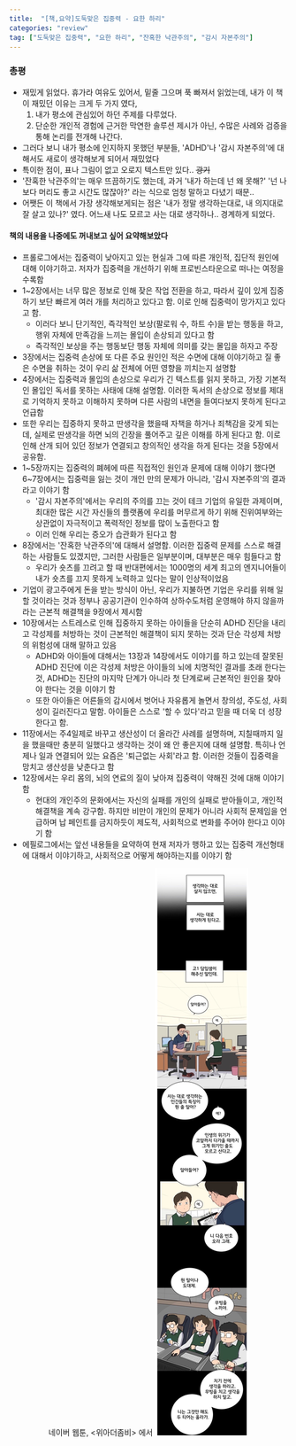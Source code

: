 ```yaml
---
title:  "[책,요약]도둑맞은 집중력 - 요한 하리"
categories: "review"
tag: ["도둑맞은 집중력", "요한 하리", "잔혹한 낙관주의", "감시 자본주의"]
---
```


### 총평
- 재밌게 읽었다. 휴가라 여유도 있어서, 밑줄 그으며 푹 빠져서 읽었는데, 내가 이 책이 재밌던 이유는 크게 두 가지 였다,
  1) 내가 평소에 관심있어 하던 주제를 다루었다.
  2) 단순한 개인적 경험에 근거한 막연한 솔루션 제시가 아닌, 수많은 사례와 검증을 통해 논리를 전개해 나간다.
- 그러다 보니 내가 평소에 인지하지 못했던 부분들, 'ADHD'나 '감시 자본주의'에 대해서도 새로이 생각해보게 되어서 재밌었다
- 특이한 점이, 표나 그림이 없고 오로지 텍스트만 있다.. ~~광기~~
- '잔혹한 낙관주의'는 매우 뜨끔하기도 했는데, 과거 '내가 하는데 넌 왜 못해?' '넌 나보다 머리도 좋고 시간도 많잖아?' 라는 식으로 엄청 말하고 다녔기 때문..
- 어쨋든 이 책에서 가장 생각해보게되는 점은 '내가 정말 생각하는대로, 내 의지대로 잘 살고 있나?' 였다. 어느새 나도 모르고 사는 대로 생각하나.. 경계하게 되었다.

#### 책의 내용을 나중에도 꺼내보고 싶어 요약해보았다
- 프롤로그에서는 집중력이 낮아지고 있는 현실과 그에 따른 개인적, 집단적 원인에 대해 이야기하고. 저자가 집중력을 개선하기 위해 프로빈스타운으로 떠나는 여정을 수록함
- 1~2장에서는 너무 많은 정보로 인해 잦은 작업 전환을 하고, 따라서 깊이 있게 집중하기 보단 빠르게 여러 개를 처리하고 있다고 함. 이로 인해 집중력이 망가지고 있다고 함.
	- 이러다 보니 단기적인, 즉각적인 보상(팔로워 수, 하트 수)을 받는 행동을 하고, 행위 자체에 만족감을 느끼는 몰입이 손상되괴 있다고 함
	- 즉각적인 보상을 주는 행동보단 행동 자체에 의미를 갖는 몰입을 하자고 주장
- 3장에서는 집중력 손상에 또 다른 주요 원인인 적은 수면에 대해 이야기하고 질 좋은 수면을 취하는 것이 우리 삶 전체에 어떤 영향을 끼치는지 설명함
- 4장에서는 집중력과 몰입의 손상으로 우리가 긴 텍스트를 읽지 못하고, 가장 기본적인 몰입인 독서를 못하는 사태에 대해 설명함. 이러한 독서의 손상으로 정보를 제대로 기억하지 못하고 이해하지 못하며 다른 사람의 내면을 들여다보지 못하게 된다고 언급함
- 또한 우리는 집중하지 못하고 딴생각을 했을때 자책을 하거나 죄책감을 갖게 되는데, 실제로 딴생각을 하면 뇌의 긴장을 풀어주고 깊은 이해를 하게 된다고 함. 이로 인해 산개 되어 있던 정보가 연결되고 창의적인 생각을 하게 된다는 것을 5장에서 공유함.
- 1~5장까지는 집중력의 폐헤에 따른 직접적인 원인과 문제에 대해 이야기 했다면 6~7장에서는 집중력을 잃는 것이 개인 만의 문제가 아니라, '감시 자본주의'의 결과라고 이야기 함 
	- '감시 자본주의'에서는 우리의 주의를 끄는 것이 테크 기업의 유일한 과제이며, 최대한 많은 시간 자신들의 플랫폼에 우리를 머무르게 하기 위해 진위여부와는 상관없이 자극적이고 폭력적인 정보를 많이 노출한다고 함
	- 이러 인해 우리는 증오가 습관화가 된다고 함
- 8장에서는 '잔혹한 낙관주의'에 대해서 설명함. 이러한 집중력 문제를 스스로 해결하는 사람들도 있겠지만, 그러한 사람들은 일부분이며, 대부분은 매우 힘들다고 함
	- 우리가 숏츠를 끄려고 할 때 반대편에서는 1000명의 세계 최고의 엔지니어들이 내가 숏츠를 끄지 못하게 노력하고 있다는 말이 인상적이었음
- 기업이 광고주에게 돈을 받는 방식이 아닌, 우리가 지불하면 기업은 우리를 위해 일 할 것이라는 것과 정부나 공공기관이 인수하여 상하수도처럼 운영해야 하지 않을까라는 근본적 해결책을 9장에서 제시함
- 10장에서는 스트레스로 인해 집중하지 못하는 아이들을 단순히 ADHD 진단을 내리고 각성제를 처방하는 것이 근본적인 해결책이 되지 못하는 것과 단순 각성제 처방의 위험성에 대해 말하고 있음
	- ADHD와 아이들에 대해서는 13장과 14장에서도 이야기를 하고 있는데 잘못된 ADHD 진단에 이은 각성제 처방은 아이들의 뇌에 치명적인 결과를 초래 한다는 것, ADHD는 진단의 마지막 단계가 아니라 첫 단계로써 근본적인 원인을 찾아야 한다는 것을 이야기 함
	- 또한 아이들은 어른들의 감시에서 벗어나 자유롭게 놀면서 창의성, 주도성, 사회성이 길러진다고 말함. 아이들은 스스로 '할 수 있다'라고 믿을 때 더욱 더 성장한다고 함.
- 11장에서는 주4일제로 바꾸고 생산성이 더 올라간 사례를 설명하며, 지칠때까지 일을 했을때만 충분히 일했다고 생각하는 것이 왜 안 좋은지에 대해 설명함. 특히나 언제나 일과 연결되어 있는 요즘은 '퇴근없는 사회'라고 함. 이러한 것들이 집중력을 망치고 생산성을 낮춘다고 함
- 12장에서는 우리 몸의, 뇌의 연료의 질이 낮아져 집중력이 약해진 것에 대해 이야기 함
	- 현대의 개인주의 문화에서는 자신의 실패를 개인의 실패로 받아들이고, 개인적 해결책을 계속 강구함. 하지만 비만이 개인의 문제가 아니라 사회적 문제임을 언급하며 납 페인트를 금지하듯이 제도적, 사회적으로 변화를 주어야 한다고 이야기 함
- 에필로그에서는 앞선 내용들을 요약하여 현재 저자가 행하고 있는 집중력 개선형태에 대해서 이야기하고, 사회적으로 어떻게 해야하는지를 이야기 함


<p align="center">
네이버 웹툰, <위아더좀비> 에서

<img src="/images/IMG_5901.jpg">

</p>
